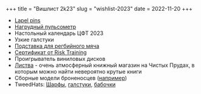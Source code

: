+++
title = "Вишлист 2k23"
slug = "wishlist-2023"
date = 2022-11-20
+++

* [Lapel pins](https://friendfunction.ru/shop/znachki-tatu-patchi/)
* [Нагрудный пульсометр](https://www.ozon.ru/context/detail/id/158209289/)
* Настольный календарь ЦФТ 2023
* Узкие галстуки
* [Подставка для регбийного мяча](https://www.ozon.ru/product/podstavka-dlya-regbiynogo-myacha-gilbert-quicker-kicker-ii-674455659)
* [Сертификат от Risk Training](http://risk-training.pro/calendar)
* Проигрыватель виниловых дисков
* [Листва](https://vk.com/listva_books_msk) - очень атмосферный книжный магазин на Чистых Прудах, в которым можно найти невероятно крутые книги
* Сборные модели броненосцев ([например](https://zvezda.org.ru/catalog/podarochnye_nabory/korabli_pn/voennye_korabli_pn/flagman_2_oy_tikhookeanskoy_eskadry_bronenosets_knyaz_suvorov_12102/))
* TweedHats: [Шарфы](https://tweedhat.ru/cat/scarves), [галстуки](https://tweedhat.ru/cat/accessories), [бабочки](https://tweedhat.ru/cat/accessories) 

